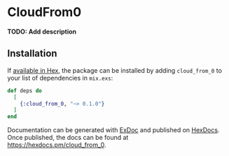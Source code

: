 # CloudFrom0

**TODO: Add description**

## Installation

If [available in Hex](https://hex.pm/docs/publish), the package can be installed
by adding `cloud_from_0` to your list of dependencies in `mix.exs`:

```elixir
def deps do
  [
    {:cloud_from_0, "~> 0.1.0"}
  ]
end
```

Documentation can be generated with [ExDoc](https://github.com/elixir-lang/ex_doc)
and published on [HexDocs](https://hexdocs.pm). Once published, the docs can
be found at <https://hexdocs.pm/cloud_from_0>.

